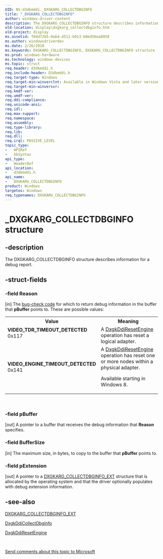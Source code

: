 ```yaml
---
UID: NS:d3dkmddi._DXGKARG_COLLECTDBGINFO
title: "_DXGKARG_COLLECTDBGINFO"
author: windows-driver-content
description: The DXGKARG_COLLECTDBGINFO structure describes information for a debug report.
old-location: display\dxgkarg_collectdbginfo.htm
old-project: display
ms.assetid: f0dd72b5-9ab4-4511-b913-b0e456ea8950
ms.author: windowsdriverdev
ms.date: 2/26/2018
ms.keywords: DXGKARG_COLLECTDBGINFO, DXGKARG_COLLECTDBGINFO structure [Display Devices], DmStructs_c3c19a4c-8536-474b-bca4-8b5af32fc4c8.xml, VIDEO_ENGINE_TIMEOUT_DETECTED, VIDEO_TDR_TIMEOUT_DETECTED, _DXGKARG_COLLECTDBGINFO, d3dkmddi/DXGKARG_COLLECTDBGINFO, display.dxgkarg_collectdbginfo
ms.prod: windows-hardware
ms.technology: windows-devices
ms.topic: struct
req.header: d3dkmddi.h
req.include-header: D3dkmddi.h
req.target-type: Windows
req.target-min-winverclnt: Available in Windows Vista and later versions of the Windows operating systems.
req.target-min-winversvr: 
req.kmdf-ver: 
req.umdf-ver: 
req.ddi-compliance: 
req.unicode-ansi: 
req.idl: 
req.max-support: 
req.namespace: 
req.assembly: 
req.type-library: 
req.lib: 
req.dll: 
req.irql: PASSIVE_LEVEL
topic_type:
-	APIRef
-	kbSyntax
api_type:
-	HeaderDef
api_location:
-	d3dkmddi.h
api_name:
-	DXGKARG_COLLECTDBGINFO
product: Windows
targetos: Windows
req.typenames: DXGKARG_COLLECTDBGINFO
---
```


# _DXGKARG_COLLECTDBGINFO structure


## -description


The DXGKARG_COLLECTDBGINFO structure describes information for a debug report.


## -struct-fields




### -field Reason

[in] The <a href="https://msdn.microsoft.com/DBA85578-97CF-4BD7-A67D-1C7AD2E9B2BB">bug-check code</a> for which to return debug information in the buffer that <b>pBuffer</b> points to. These are possible values:

<table>
<tr>
<th>Value</th>
<th>Meaning</th>
</tr>
<tr>
<td width="40%"><a id="VIDEO_TDR_TIMEOUT_DETECTED"></a><a id="video_tdr_timeout_detected"></a><dl>
<dt><b>VIDEO_TDR_TIMEOUT_DETECTED</b></dt>
<dt>0x117</dt>
</dl>
</td>
<td width="60%">
A <a href="https://msdn.microsoft.com/9c2097b2-5742-422c-a650-7efff2484970">DxgkDdiResetEngine</a> operation has reset a logical adapter.

</td>
</tr>
<tr>
<td width="40%"><a id="VIDEO_ENGINE_TIMEOUT_DETECTED"></a><a id="video_engine_timeout_detected"></a><dl>
<dt><b>VIDEO_ENGINE_TIMEOUT_DETECTED</b></dt>
<dt>0x141</dt>
</dl>
</td>
<td width="60%">
A <a href="https://msdn.microsoft.com/9c2097b2-5742-422c-a650-7efff2484970">DxgkDdiResetEngine</a> operation has reset one or more nodes within a physical adapter.

Available starting in Windows 8.

</td>
</tr>
</table>
 


### -field pBuffer

[out] A pointer to a buffer that receives the debug information that <b>Reason</b> specifies.


### -field BufferSize

[in] The maximum size, in bytes, to copy to the buffer that <b>pBuffer</b> points to.


### -field pExtension

[out] A pointer to a <a href="https://msdn.microsoft.com/library/windows/hardware/ff557550">DXGKARG_COLLECTDBGINFO_EXT</a> structure that is allocated by the operating system and that the driver optionally populates with debug extension information.


## -see-also




<a href="https://msdn.microsoft.com/library/windows/hardware/ff557550">DXGKARG_COLLECTDBGINFO_EXT</a>



<a href="https://msdn.microsoft.com/f2f3d8f7-5a54-4830-b8f8-ac2f93096eda">DxgkDdiCollectDbgInfo</a>



<a href="https://msdn.microsoft.com/9c2097b2-5742-422c-a650-7efff2484970">DxgkDdiResetEngine</a>
 

 

<a href="mailto:wsddocfb@microsoft.com?subject=Documentation%20feedback [display\display]:%20DXGKARG_COLLECTDBGINFO structure%20 RELEASE:%20(2/26/2018)&amp;body=%0A%0APRIVACY STATEMENT%0A%0AWe use your feedback to improve the documentation. We don't use your email address for any other purpose, and we'll remove your email address from our system after the issue that you're reporting is fixed. While we're working to fix this issue, we might send you an email message to ask for more info. Later, we might also send you an email message to let you know that we've addressed your feedback.%0A%0AFor more info about Microsoft's privacy policy, see http://privacy.microsoft.com/en-us/default.aspx." title="Send comments about this topic to Microsoft">Send comments about this topic to Microsoft</a>

